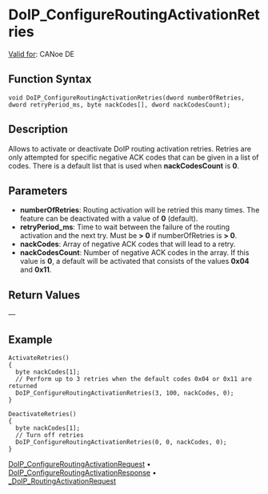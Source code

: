 # DoIP_ConfigureRoutingActivationRetries

[Valid for](../../../Shared/FeatureAvailability.md): CANoe DE

## Function Syntax

```plaintext
void DoIP_ConfigureRoutingActivationRetries(dword numberOfRetries,
dword retryPeriod_ms, byte nackCodes[], dword nackCodesCount);
```

## Description

Allows to activate or deactivate DoIP routing activation retries. Retries are only attempted for specific negative ACK codes that can be given in a list of codes. There is a default list that is used when **nackCodesCount** is **0**.

## Parameters

- **numberOfRetries**: Routing activation will be retried this many times. The feature can be deactivated with a value of **0** (default).
- **retryPeriod_ms**: Time to wait between the failure of the routing activation and the next try. Must be **> 0** if numberOfRetries is **> 0**.
- **nackCodes**: Array of negative ACK codes that will lead to a retry.
- **nackCodesCount**: Number of negative ACK codes in the array. If this value is **0**, a default will be activated that consists of the values **0x04** and **0x11**.

## Return Values

—

## Example

```plaintext
ActivateRetries()
{
  byte nackCodes[1];
  // Perform up to 3 retries when the default codes 0x04 or 0x11 are returned
  DoIP_ConfigureRoutingActivationRetries(3, 100, nackCodes, 0);
}

DeactivateRetries()
{
  byte nackCodes[1];
  // Turn off retries
  DoIP_ConfigureRoutingActivationRetries(0, 0, nackCodes, 0);
}
```

[DoIP_ConfigureRoutingActivationRequest](CAPLfunctionDoIPConfigureRoutingActivationRequest.md) • [DoIP_ConfigureRoutingActivationResponse](CAPLfunctionDoIPConfigureRoutingActivationResponse.md) • [_DoIP_RoutingActivationRequest](CAPLfunctionDoIPRoutingActivationRequest.md)
